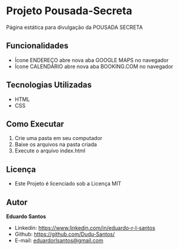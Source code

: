 # Projeto Pousada-Secreta
Página estática para divulgação da POUSADA SECRETA

## Funcionalidades
* Ícone ENDEREÇO abre nova aba GOOGLE MAPS no navegador
* Ícone CALENDÁRIO abre nova aba BOOKING.COM no navegador

## Tecnologias Utilizadas
* HTML
* CSS

## Como Executar
1. Crie uma pasta em seu computador
2. Baixe os arquivos na pasta criada
3. Execute o arquivo index.html

## Licença
* Este Projeto é licenciado sob a Licença MIT

## Autor
**Eduardo Santos**
  * Linkedin: https://www.linkedin.com/in/eduardo-r-l-santos
  * Github: https://github.com/Dudu-Santos/
  * E-mail: eduardorlsantos@gmail.com
